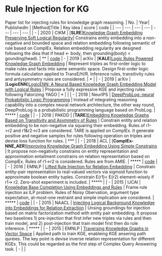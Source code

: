 # Rule Injection for KG
Paper list for injecting rules for knowledge graph reasoning. 
| No. | Year| PublishedIn | [Method]Title | Key idea | score | code |
| --- | --- | --- | --- | --- | --- | --- | 
| - | 2020 | CIKM | [**SLRE**][Knowledge Graph Embedding Preserving Soft Logical Regularity](https://dl.acm.org/doi/pdf/10.1145/3340531.3412055)| Constrains entity embedding into a non-negative and bounded space and relation embedding following semantic of rule based on ComplEx.  Relation embedding regularity are designed following the diea that if head <- body, then grounding(body) < gounding(head). | ** | [code](https://github.com/StudyGroup-lab/SLRE)
| - | 2019 | arXiv | [**KALE**][Logic Rules Powered Knowledge Graph Embedding](https://arxiv.org/pdf/1903.03772.pdf) | Represent triples as first-order logic to make rules and facts into same semantic space. Design first-order logic formula calculation applied to TransE/H/R. Inference rules, transitivity rules and antysymmetry rules are considered. | * |
| - | 2019 | arXiv | [**LogicENN**][LogicENN: A Neural Based Knowledge Graph Embedding Model with Logical Rules](https://arxiv.org/pdf/1908.07141.pdf) | Propose a fully expressive KGE and injecting rules following Fatorizing YAGO | * | |
| - | 2018 | NeurIPS | [DeepProbLog: neural Probabilistic Logic Programming](https://papers.nips.cc/paper/2018/file/dc5d637ed5e62c36ecb73b654b05ba2a-Paper.pdf) | Instead of integrating reasoning capability into a complex neural network architecture,  the other way round, DeepProbLog is a probabilistic programming language based on ProbLog. | ***** | [code](https://bitbucket.org/problog/deepproblog) | 
| - | 2018 | PAKDD | [**TARE**][Embedding Knowledge Graphs Based on Transitivity and Asymmetry of Rules](https://link.springer.com/chapter/10.1007/978-3-319-93037-4_12) | Constrain entity and relation embedding to be non-negative via squaring their embedding. Rules of r1->r2 and r1&r2->r3 are considered. TARE is applied on ComplEx. It generate positive and negative samples for rules following operation on triples and devise loss function for rules. | *** | 
| - | 2018 | ACL | [**ComplEx-NNE_AER**][Improving Knowledge Graph Embedding Using Simple Constrains](https://aclanthology.org/P18-1011.pdf) | It propose non-negativity constrains on entity representation and approximation entailment constrains on relation representation based on ComplEx. Rules of r1->r2 is considered. Rules are from AMIE. | ***** | [code](https://github.com/iieir-km/ComplEx-NNE_AER) |
| - | 2016 | EMNLP | [Lifted Rule Injection for Relation Embedding](https://aclanthology.org/D16-1146.pdf) | Constrain entity-pair representation to real-valued vectors via sigmoid function to approximate boolean entity tuples. Constrain E(r1)< E(r2) element-wisely if r1-> r2. Zero-shot experiment is included. | ***** | 
| - | 2015 | IJCAI | [Knowledge Base Completion Using Embeddings and Rules](https://www.ijcai.org/Proceedings/15/Papers/264.pdf) | Frame rule injection as ILP problem. Rules of Noisy Obervation, argument type expectation, at-most-one restraint and simple implication are considered.  | ***** |  [code](https://github.com/StudyGroup-lab/SLRE) | 
| - | 2015 | NAACL | [Injecting Logical Background Knowledge into Embeddings for Relation Extraction](https://aclanthology.org/N15-1118.pdf) | Unsing groundings for injection based on matrix factorization method with entity pair embedding. It propose two baselines 1) pre-injection that first infer new triples via rules and then train model, and 2) post-injection that train model first then do rule inference. | ***** | 
| - | 2015 | EMNLP | [Traversing Knowledge Graphs in Vector Space](https://aclanthology.org/D15-1038.pdf) | Applied path to train KGE, enableing KGE ansering path qureies. The key point is devise inverse relation representation for different KGEs. This could be regarded as the first step of Complex Query Answering task. | - | |  
